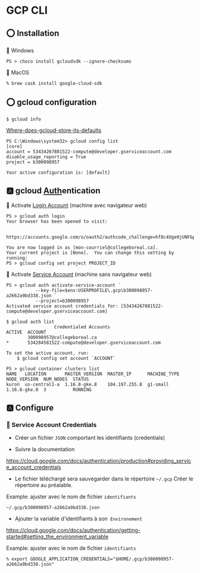 # GCP CLI

## :o: Installation

:pushpin: Windows

```
PS > choco install gcloudsdk --ignore-checksums
```

:pushpin: MacOS

```
% brew cask install google-cloud-sdk
```


## :o: gcloud configuration

```
$ gcloud info
```


[Where-does-gcloud-store-its-defaults](https://stackoverflow.com/questions/49212350/where-does-gcloud-store-its-defaults)

```
PS C:\Windows\system32> gcloud config list
[core]
account = 53434267881522-compute@developer.gserviceaccount.com
disable_usage_reporting = True
project = b300098957

Your active configuration is: [default]
```



## :a: gcloud [Auth](https://cloud.google.com/sdk/gcloud/reference/auth)entication

:round_pushpin: Activate [Login Account](https://cloud.google.com/sdk/gcloud/reference/auth/login) (machine avec navigateur web)

```
PS > gcloud auth login
Your browser has been opened to visit:

    https://accounts.google.com/o/oauth2/authcode_challenge=hf8c4Uge0jUNF&prompt=select_account&.........2Faccounts.reauth

You are now logged in as [mon-courriel@collegeboreal.ca].
Your current project is [None].  You can change this setting by running:
PS > gcloud config set project PROJECT_ID
```


:round_pushpin: Activate [Service Account](https://cloud.google.com/sdk/gcloud/reference/auth/activate-service-account) (machine sans navigateur web)

```
PS > gcloud auth activate-service-account `
           --key-file=$env:USERPROFILE\.gcp\b300098957-a2662a9bd338.json `
           --project=b300098957
Activated service account credentials for: [53434267881522-compute@developer.gserviceaccount.com]
```


```
$ gcloud auth list
                  Credentialed Accounts
ACTIVE  ACCOUNT
        300098957@collegeboreal.ca
*       534284581522-compute@developer.gserviceaccount.com

To set the active account, run:
    $ gcloud config set account `ACCOUNT`
```

```
PS > gcloud container clusters list
NAME   LOCATION       MASTER_VERSION  MASTER_IP      MACHINE_TYPE  NODE_VERSION  NUM_NODES  STATUS
kuron  us-central1-a  1.16.8-gke.8    104.197.255.8  g1-small      1.16.8-gke.8  3          RUNNING
```

## :a: Configure

### :pushpin: Service Account Credentials


* Créer un fichier `JSON` comportant les identifiants (credentials)

* Suivre la documentation

https://cloud.google.com/docs/authentication/production#providing_service_account_credentials

* Le fichier téléchargé sera sauvegarder dans le répertoire `~/.gcp` Créer le répertoire au préalable.

Example: ajuster avec le nom de fichier `identifiants`

```
~/.gcp/b300098957-a2662a9bd338.json
```

* Ajouter la variable d'identifiants à son` Environement`

https://cloud.google.com/docs/authentication/getting-started#setting_the_environment_variable

Example: ajuster avec le nom de fichier `identifiants`

```
% export GOOGLE_APPLICATION_CREDENTIALS="$HOME/.gcp/b300098957-a2662a9bd338.json"
```
